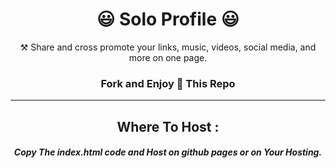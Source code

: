 <h1 align="center">😃 Solo Profile 😃</h1>

<p align="center"> ⚒ Share and cross promote your links, music, videos, social media, and more on one page.</p>

<h3 align="center">Fork and Enjoy 💫 This Repo</h3>

---

<h2 align="center"> Where To Host : </h2>

<h5 align="center"> Copy The index.html code and Host on github pages
or on Your Hosting. </h5>
